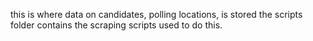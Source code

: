 this is where data on candidates, polling locations, is stored
the scripts folder contains the scraping scripts used to do this. 

